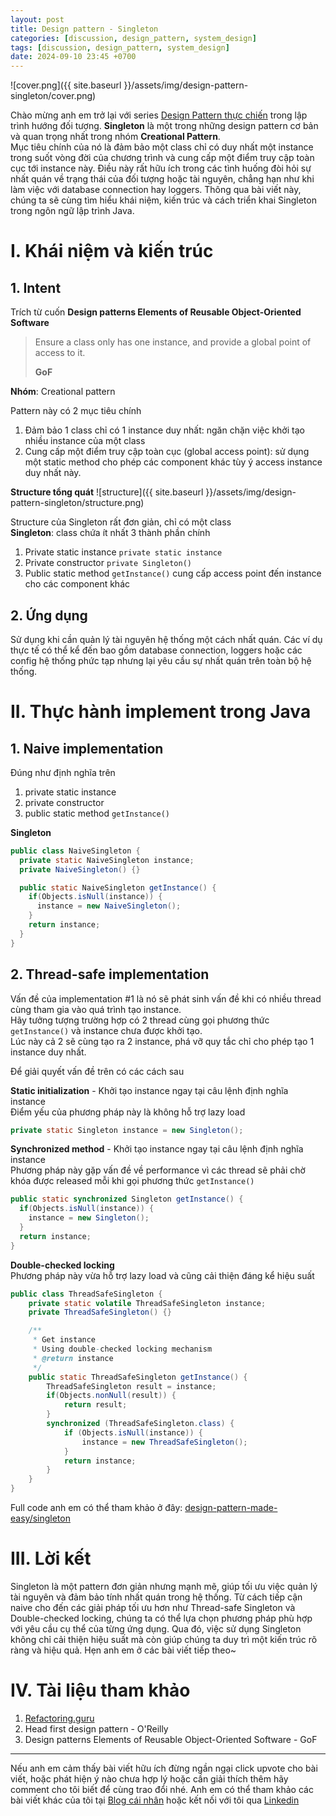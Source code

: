 ```yaml
---
layout: post
title: Design pattern - Singleton
categories: [discussion, design_pattern, system_design]
tags: [discussion, design_pattern, system_design]
date: 2024-09-10 23:45 +0700
---
```


![cover.png]({{ site.baseurl }}/assets/img/design-pattern-singleton/cover.png)

Chào mừng anh em trở lại với series [Design Pattern thực chiến](https://viblo.asia/s/design-pattern-thuc-chien-0gdJzpPnVz5) trong lập trình hướng đối tượng.
**Singleton** là một trong những design pattern cơ bản và quan trọng nhất trong nhóm **Creational Pattern**.\
Mục tiêu chính của nó là đảm bảo một class chỉ có duy nhất một instance trong suốt vòng đời của chương trình và cung cấp một điểm truy cập toàn cục tới instance này.
Điều này rất hữu ích trong các tình huống đòi hỏi sự nhất quán về trạng thái của đối tượng hoặc tài nguyên, chẳng hạn như khi làm việc với database connection hay loggers.
Thông qua bài viết này, chúng ta sẽ cùng tìm hiểu khái niệm, kiến trúc và cách triển khai Singleton trong ngôn ngữ lập trình Java.

# I. Khái niệm và kiến trúc
## 1. Intent
Trích từ cuốn **Design patterns Elements of Reusable Object-Oriented Software**
> Ensure a class only has one instance, and provide a global point of access to it.
>
> **GoF**
>

**Nhóm**: Creational pattern

Pattern này có 2 mục tiêu chính
1. Đảm bảo 1 class chỉ có 1 instance duy nhất: ngăn chặn việc khởi tạo nhiều instance của một class
2. Cung cấp một điểm truy cập toàn cục (global access point): sử dụng một static method cho phép các component khác tùy ý access instance duy nhất này.

**Structure tổng quát**
![structure]({{ site.baseurl }}/assets/img/design-pattern-singleton/structure.png)

Structure của Singleton rất đơn giản, chỉ có một class\
**Singleton**: class chứa ít nhất 3 thành phần chính
1. Private static instance `private static instance`
2. Private constructor `private Singleton()`
3. Public static method `getInstance()` cung cấp access point đến instance cho các component khác

## 2. Ứng dụng
Sử dụng khi cần quản lý tài nguyên hệ thống một cách nhất quán.
Các ví dụ thực tế có thể kể đến bao gồm database connection, loggers hoặc các config hệ thống phức tạp nhưng lại yêu cầu sự nhất quán trên toàn bộ hệ thống.

# II. Thực hành implement trong Java

## 1. Naive implementation
Đúng như định nghĩa trên
1. private static instance
2. private constructor
3. public static method `getInstance()`

**Singleton**
```java
public class NaiveSingleton {
  private static NaiveSingleton instance;
  private NaiveSingleton() {}

  public static NaiveSingleton getInstance() {
    if(Objects.isNull(instance)) {
      instance = new NaiveSingleton();
    }
    return instance;
  }
}
```

## 2. Thread-safe implementation
Vấn đề của implementation #1 là nó sẽ phát sinh vấn đề khi có nhiều thread cùng tham gia vào quá trình tạo instance.\
Hãy tưởng tượng trường hợp có 2 thread cùng gọi phương thức `getInstance()` và instance chưa được khởi tạo.\
Lúc này cả 2 sẽ cùng tạo ra 2 instance, phá vỡ quy tắc chỉ cho phép tạo 1 instance duy nhất.

Để giải quyết vấn đề trên có các cách sau

**Static initialization** - Khởi tạo instance ngay tại câu lệnh định nghĩa instance\
Điểm yếu của phương pháp này là không hỗ trợ lazy load
```java
private static Singleton instance = new Singleton();

```
**Synchronized method** - Khởi tạo instance ngay tại câu lệnh định nghĩa instance\
Phương pháp này gặp vấn đề về performance vì các thread sẽ phải chờ khóa được released mỗi khi gọi phương thức `getInstance()`
```java
public static synchronized Singleton getInstance() {
  if(Objects.isNull(instance)) {
    instance = new Singleton();
  }
  return instance;
}
```

**Double-checked locking**\
Phương pháp này vừa hỗ trợ lazy load và cũng cải thiện đáng kể hiệu suất
```java
public class ThreadSafeSingleton {
    private static volatile ThreadSafeSingleton instance;
    private ThreadSafeSingleton() {}

    /**
     * Get instance
     * Using double-checked locking mechanism
     * @return instance
     */
    public static ThreadSafeSingleton getInstance() {
        ThreadSafeSingleton result = instance;
        if(Objects.nonNull(result)) {
            return result;
        }
        synchronized (ThreadSafeSingleton.class) {
            if (Objects.isNull(instance)) {
                instance = new ThreadSafeSingleton();
            }
            return instance;
        }
    }
}
```

Full code anh em có thể tham khảo ở đây: [design-pattern-made-easy/singleton](https://github.com/nguyentaijs/design-pattern-made-easy/tree/main/singleton)

# III. Lời kết
Singleton là một pattern đơn giản nhưng mạnh mẽ, giúp tối ưu việc quản lý tài nguyên và đảm bảo tính nhất quán trong hệ thống.
Từ cách tiếp cận naive cho đến các giải pháp tối ưu hơn như Thread-safe Singleton và Double-checked locking, chúng ta có thể lựa chọn phương pháp phù hợp với yêu cầu cụ thể của từng ứng dụng.
Qua đó, việc sử dụng Singleton không chỉ cải thiện hiệu suất mà còn giúp chúng ta duy trì một kiến trúc rõ ràng và hiệu quả.
Hẹn anh em ở các bài viết tiếp theo~

# IV. Tài liệu tham khảo
1. [Refactoring.guru](https://refactoring.guru/design-patterns)
2. Head first design pattern - O'Reilly
3. Design patterns Elements of Reusable Object-Oriented Software - GoF

-----

Nếu anh em cảm thấy bài viết hữu ích đừng ngần ngại click upvote cho bài viết, hoặc phát hiện ý nào chưa hợp lý hoặc cần giải thích thêm hãy comment cho tôi biết để cùng trao đổi nhé.
Anh em có thể tham khảo các bài viết khác của tôi tại [Blog cái nhân](https://nguyentaijs.github.io/) hoặc kết nối với tôi qua [Linkedin](https://www.linkedin.com/in/nguyentaijs)
